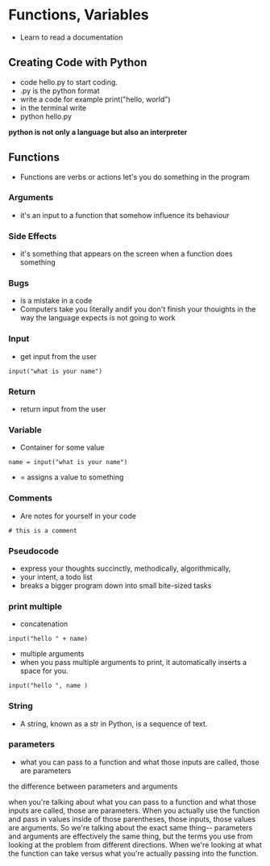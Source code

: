 # Functions, Variables

- Learn to read a documentation

## Creating Code with Python

- code hello.py to start coding.
- .py is the python format
- write a code for example print("hello, world")
- in the terminal write
- python hello.py

**python is not only a language but also an interpreter**

## Functions

- Functions are verbs or actions let's you do something in the program

### Arguments

- it's an input to a function that somehow influence its behaviour

### Side Effects

- it's something that appears on the screen when a function does something

### Bugs

- is a mistake in a code
- Computers take you literally andif you don't finish your thouights in the way the language expects is not going to work

### Input

- get input from the user

```
input("what is your name")
```
### Return

- return input from the user

### Variable

- Container for some value

```
name = input("what is your name")
```

- = assigns a value to something

### Comments 

- Are notes for yourself in your code

```
# this is a comment
```

### Pseudocode

- express your thoughts succinctly, methodically, algorithmically,
- your intent, a todo list
- breaks a bigger program down into small bite-sized tasks

### print multiple

- concatenation
```
input("hello " + name)
```

- multiple arguments
- when you pass multiple arguments to print, it automatically inserts a space for you.
```
input("hello ", name )
```

### String

- A string, known as a str in Python, is a sequence of text.

### parameters

- what you can pass to a function and what those inputs are called, those are parameters

the difference between parameters and arguments

when you're talking about what you can pass to a function and what those inputs are called, those are parameters. When you actually use the function and pass in values inside of those parentheses, those inputs, those values are arguments. So we're talking about the exact same thing-- parameters and arguments are effectively the same thing, but the terms you use from looking at the problem from different directions. When we're looking at what the function can take versus what you're actually passing into the function. 
